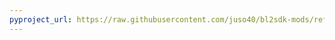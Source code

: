 ```yaml
---
pyproject_url: https://raw.githubusercontent.com/juso40/bl2sdk-mods/refs/heads/main/quick_startup/pyproject.toml
---
```

